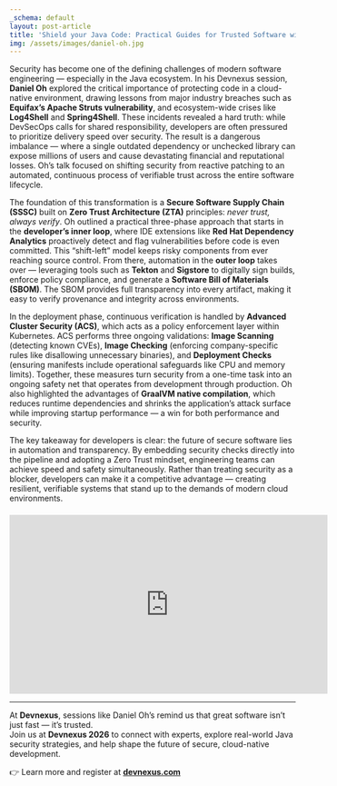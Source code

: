 ```yaml
---
_schema: default
layout: post-article
title: 'Shield your Java Code: Practical Guides for Trusted Software with Daniel Oh'
img: /assets/images/daniel-oh.jpg
---
```

Security has become one of the defining challenges of modern software engineering — especially in the Java ecosystem. In his Devnexus session, **Daniel Oh** explored the critical importance of protecting code in a cloud-native environment, drawing lessons from major industry breaches such as **Equifax’s Apache Struts vulnerability**, and ecosystem-wide crises like **Log4Shell** and **Spring4Shell**. These incidents revealed a hard truth: while DevSecOps calls for shared responsibility, developers are often pressured to prioritize delivery speed over security. The result is a dangerous imbalance — where a single outdated dependency or unchecked library can expose millions of users and cause devastating financial and reputational losses. Oh’s talk focused on shifting security from reactive patching to an automated, continuous process of verifiable trust across the entire software lifecycle.

The foundation of this transformation is a **Secure Software Supply Chain (SSSC)** built on **Zero Trust Architecture (ZTA)** principles: *never trust, always verify*. Oh outlined a practical three-phase approach that starts in the **developer’s inner loop**, where IDE extensions like **Red Hat Dependency Analytics** proactively detect and flag vulnerabilities before code is even committed. This “shift-left” model keeps risky components from ever reaching source control. From there, automation in the **outer loop** takes over — leveraging tools such as **Tekton** and **Sigstore** to digitally sign builds, enforce policy compliance, and generate a **Software Bill of Materials (SBOM)**. The SBOM provides full transparency into every artifact, making it easy to verify provenance and integrity across environments.

In the deployment phase, continuous verification is handled by **Advanced Cluster Security (ACS)**, which acts as a policy enforcement layer within Kubernetes. ACS performs three ongoing validations: **Image Scanning** (detecting known CVEs), **Image Checking** (enforcing company-specific rules like disallowing unnecessary binaries), and **Deployment Checks** (ensuring manifests include operational safeguards like CPU and memory limits). Together, these measures turn security from a one-time task into an ongoing safety net that operates from development through production. Oh also highlighted the advantages of **GraalVM native compilation**, which reduces runtime dependencies and shrinks the application’s attack surface while improving startup performance — a win for both performance and security.

The key takeaway for developers is clear: the future of secure software lies in automation and transparency. By embedding security checks directly into the pipeline and adopting a Zero Trust mindset, engineering teams can achieve speed and safety simultaneously. Rather than treating security as a blocker, developers can make it a competitive advantage — creating resilient, verifiable systems that stand up to the demands of modern cloud environments.

<div style="margin-top: 1.5em;">
<iframe width="560" height="315" src="https://www.youtube.com/embed/Q3tiD6pZ6cM" title="Devnexus 2025 - Shield Your Java Code: Practical Guides for Trusted Software in the Cloud Native Era" frameborder="0" allowfullscreen=""></iframe>
</div>

---

At **Devnexus**, sessions like Daniel Oh’s remind us that great software isn’t just fast — it’s trusted.<br>
Join us at **Devnexus 2026** to connect with experts, explore real-world Java security strategies, and help shape the future of secure, cloud-native development.

👉 Learn more and register at [**devnexus.com**](https://devnexus.com)